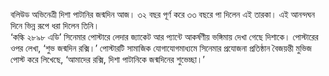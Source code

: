 বলিউড অভিনেত্রী দিশা পাটানির জন্মদিন আজ। ৩২ বছর পূর্ণ করে ৩৩ বছরে পা দিলেন এই তারকা। এই আনন্দঘন দিনে ভিন্ন রূপে ধরা দিলেন তিনি।  
‘কল্কি ২৮৯৮ এডি’ সিনেমার পোস্টারে লেদার জ্যাকেট আর প্যান্টে আকর্ষণীয় ভঙ্গিমায় দেখা গেছে দিশাকে। পোস্টারের ওপর লেখা, ‘শুভ জন্মদিন রক্সি।’ পোস্টারটি সামাজিক যোগাযোগমাধ্যমে সিনেমার প্রযোজনা প্রতিষ্ঠান বৈজয়ন্তী মুভিজ পোস্ট করে লিখেছে, ‘আমাদের রক্সি, দিশা পাটানিকে জন্মদিনের শুভেচ্ছা।’
